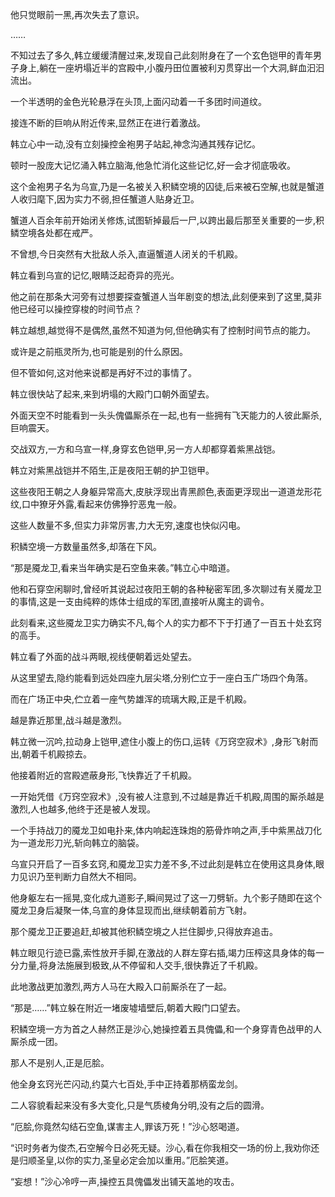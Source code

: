 
他只觉眼前一黑,再次失去了意识。

……

不知过去了多久,韩立缓缓清醒过来,发现自己此刻附身在了一个玄色铠甲的青年男子身上,躺在一座坍塌近半的宫殿中,小腹丹田位置被利刃贯穿出一个大洞,鲜血汩汩流出。

一个半透明的金色光轮悬浮在头顶,上面闪动着一千多团时间道纹。

接连不断的巨响从附近传来,显然正在进行着激战。

韩立心中一动,没有立刻操控金袍男子站起,神念沟通其残存记忆。

顿时一股庞大记忆涌入韩立脑海,他急忙消化这些记忆,好一会才彻底吸收。

这个金袍男子名为乌宣,乃是一名被关入积鳞空境的囚徒,后来被石空解,也就是蟹道人收归麾下,因为实力不弱,担任蟹道人贴身近卫。

蟹道人百余年前开始闭关修炼,试图斩掉最后一尸,以跨出最后那至关重要的一步,积鳞空境各处都在戒严。

不曾想,今日突然有大批敌人杀入,直逼蟹道人闭关的千机殿。

韩立看到乌宣的记忆,眼睛泛起奇异的亮光。

他之前在那条大河旁有过想要探查蟹道人当年剧变的想法,此刻便来到了这里,莫非他已经可以操控穿梭的时间节点？

韩立越想,越觉得不是偶然,虽然不知道为何,但他确实有了控制时间节点的能力。

或许是之前瓶灵所为,也可能是别的什么原因。

但不管如何,这对他来说都是再好不过的事情了。

韩立很快站了起来,来到坍塌的大殿门口朝外面望去。

外面天空不时能看到一头头傀儡厮杀在一起,也有一些拥有飞天能力的人彼此厮杀,巨响震天。

交战双方,一方和乌宣一样,身穿玄色铠甲,另一方人却都穿着紫黑战铠。

韩立对紫黑战铠并不陌生,正是夜阳王朝的护卫铠甲。

这些夜阳王朝之人身躯异常高大,皮肤浮现出青黑颜色,表面更浮现出一道道龙形花纹,口中獠牙外露,看起来仿佛狰狞恶鬼一般。

这些人数量不多,但实力非常厉害,力大无穷,速度也快似闪电。

积鳞空境一方数量虽然多,却落在下风。

“那是魇龙卫,看来当年确实是石空鱼来袭。”韩立心中暗道。

他和石穿空闲聊时,曾经听其说起过夜阳王朝的各种秘密军团,多次聊过有关魇龙卫的事情,这是一支由纯粹的炼体士组成的军团,直接听从魔主的调令。

此刻看来,这些魇龙卫实力确实不凡,每个人的实力都不下于打通了一百五十处玄窍的高手。

韩立看了外面的战斗两眼,视线便朝着远处望去。

从这里望去,隐约能看到远处四座九层尖塔,分别伫立于一座白玉广场四个角落。

而在广场正中央,伫立着一座气势雄浑的琉璃大殿,正是千机殿。

越是靠近那里,战斗越是激烈。

韩立微一沉吟,拉动身上铠甲,遮住小腹上的伤口,运转《万窍空寂术》,身形飞射而出,朝着千机殿掠去。

他接着附近的宫殿遮蔽身形,飞快靠近了千机殿。

一开始凭借《万窍空寂术》,没有被人注意到,不过越是靠近千机殿,周围的厮杀越是激烈,人也越多,他终于还是被人发现。

一个手持战刀的魇龙卫如电扑来,体内响起连珠炮的筋骨炸响之声,手中紫黑战刀化为一道龙形刀光,斩向韩立的脑袋。

乌宣只开启了一百多玄窍,和魇龙卫实力差不多,不过此刻是韩立在使用这具身体,眼力见识乃至判断力自然大不相同。

他身躯左右一摇晃,变化成九道影子,瞬间晃过了这一刀劈斩。九个影子随即在这个魇龙卫身后凝聚一体,乌宣的身体显现而出,继续朝着前方飞射。

那个魇龙卫正要追赶,却被其他积鳞空境之人拦住脚步,只得放弃追击。

韩立眼见行迹已露,索性放开手脚,在激战的人群左穿右插,竭力压榨这具身体的每一分力量,将身法施展到极致,从不停留和人交手,很快靠近了千机殿。

此地激战更加激烈,两方人马在大殿入口前厮杀在了一起。

“那是……”韩立躲在附近一堵废墟墙壁后,朝着大殿门口望去。

积鳞空境一方为首之人赫然正是沙心,她操控着五具傀儡,和一个身穿青色战甲的人厮杀成一团。

那人不是别人,正是厄脍。

他全身玄窍光芒闪动,约莫六七百处,手中正持着那柄蛮龙剑。

二人容貌看起来没有多大变化,只是气质棱角分明,没有之后的圆滑。

“厄脍,你竟然勾结石空鱼,谋害主人,罪该万死！”沙心怒喝道。

“识时务者为俊杰,石空解今日必死无疑。沙心,看在你我相交一场的份上,我劝你还是归顺圣皇,以你的实力,圣皇必定会加以重用。”厄脍笑道。

“妄想！”沙心冷哼一声,操控五具傀儡发出铺天盖地的攻击。